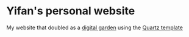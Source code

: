 # Yifan's personal website

My website that doubled as a [digital garden](https://jzhao.xyz/posts/networked-thought) using the [Quartz template](https://quartz.jzhao.xyz/)
